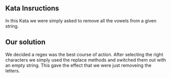 ## Kata Insructions
In this Kata we were simply asked to remove all the vowels from a given string.

## Our solution
We decided a regex was the best course of action. After selecting the right characters we simply used the replace methods and switched them out with an empty string. This gave the effect that we were just removeing the letters.